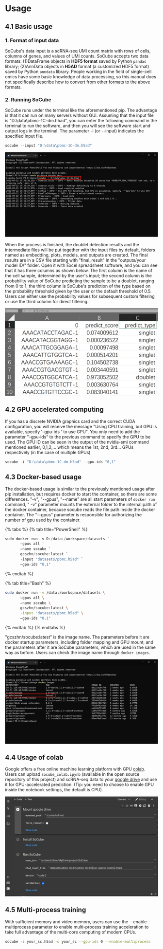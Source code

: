 # Usage

## 4.1 Basic usage

### 1. Format of input data

SoCube's data input is a scRNA-seq UMI count matrix with rows of cells, columns of genes, and values of UMI counts. SoCube accepts two data formats: (1)DataFrame objects in **HDF5 format** saved by Python `pandas` library; (2)AnnData objects in **H5AD** format (a customized HDF5 format) saved by Python `anndata` library. People working in the field of single-cell omics have some basic knowledge of data processing, so this manual does not specifically describe how to convert from other formats to the above formats.

### 2. Running SoCube

SoCube runs under the terminal like the aforementioned pip. The advantage is that it can run on many servers without GUI. Assuming that the input file is "D:\data\pbmc-1C-dm.h5ad", you can enter the following command in the terminal to run the software, and then you will see the software start and output logs in the terminal. The parameter -i (or --input) indicates the specified input file.
```powershell
socube --input "D:\data\pbmc-1C-dm.h5ad"
```
![Start-up socube](assets/fig5.png)

When the process is finished, the doublet detection results and the intermediate files will be put together with the input files by default, folders named as embedding, plots, models, and outputs are created. The final results are in a CSV file starting with "final\_result" in the "outputs/your model ID/" folder. Open it with Excel spreadsheet software, and you can see that it has three columns as shown below. The first column is the name of the cell sample, determined by the user's input; the second column is the probability value of SoCube predicting the sample to be a doublet, ranging from 0 to 1; the third column is SoCube's prediction of the type based on the probability threshold given by the user or the default threshold of 0.5. Users can either use the probability values for subsequent custom filtering or use the third column for direct filtering.

![CSV file of final_result](assets/fig6.png)

## 4.2 GPU accelerated computing

If you has a discrete NVIDIA graphics card and the correct CUDA configuration, you will receive the message "Using CPU training, but GPU is available, specify '-gpu-ids ' to use GPU". You only need to add the parameter "-gpu-ids" to the previous command to specify the GPU to be used. The GPU ID can be seen in the output of the nvidia-smi command mentioned earlier, 0,1,2,... which means the 1st, 2nd, 3rd... GPUs respectively (in the case of multiple GPUs)
```powershell
socube -i "D:\data\pbmc-1C-dm.h5ad" --gpu-ids "0,1"
```

## 4.3 Docker-based usage

The docker-based usage is similar to the previously mentioned usage after pip installation, but requires docker to start the container, so there are some differences.  "-v", "--gpus", "--name" are all start parameters of `docker run` command, " -v" parameter mounts the external folder to the internal path of the docker container, because socube reads the file path inside the docker container. The "--gpus" parameter is responsible for authorizing the number of gpu used by the container.

{% tabs %}
{% tab title="PowerShell" %}
```powershell
sudo docker run -v D:/data:/workspace/datasets `
       –gpus all `
       –name socube `
       gcszhn/socube:latest `
       -input "datasets/pbmc.h5ad" `
       –gpu-ids "0,1"
```
{% endtab %}

{% tab title="Bash" %}
```bash
sudo docker run -v /data:/workspace/datasets \
       –gpus all \
       –name socube \
       gcszhn/socube:latest \
       -input "datasets/pbmc.h5ad" \
       –gpu-ids "0,1"
```
{% endtab %}
{% endtabs %}

"gcszhn/socube:latest" is the image name. The parameters before it are docker startup parameters, including folder mapping and GPU mount, and the parameters after it are SoCube parameters, which are used in the same way as before. Users can check the image name through `docker images`.

![Available image](assets/fig11.png)

## 4.4 Usage of colab

Google offers a free online machine learning platform with GPU [colab](https://colab.research.google.com/). Users can upload `socube_colab.ipynb` (available in the open source repository of this project) and scRNA-seq data to your [google drive](https://drive.google.com/) and use it for GPU-accelerated prediction. (Tip: you need to choose to enable GPU inside the notebook settings, the default is CPU).

![colab](assets/fig10.png)

## 4.5 Multi-process training

With sufficient memory and video memory, users can use the --enable-multiprocess parameter to enable multi-process training acceleration to take full advantage of the multi-core computing of modern CPUs.
```bash
socube -i your_sc.h5ad -o your_sc --gpu-ids 0 --enable-multiprocess
```
